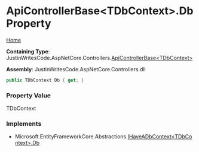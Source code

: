 # ApiControllerBase\<TDbContext\>\.Db Property

[Home](../../../README.md)

**Containing Type**: JustinWritesCode\.AspNetCore\.Controllers\.[ApiControllerBase\<TDbContext\>](../README.md)

**Assembly**: JustinWritesCode\.AspNetCore\.Controllers\.dll

```csharp
public TDbContext Db { get; }
```

### Property Value

TDbContext

### Implements

* Microsoft\.EntityFrameworkCore\.Abstractions\.[IHaveADbContext\<TDbContext\>.Db](https://docs.microsoft.com/en-us/dotnet/api/microsoft.entityframeworkcore.abstractions.ihaveadbcontext-1.db)
